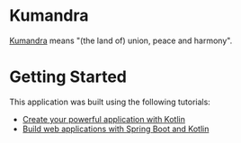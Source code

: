 # Kumandra
[Kumandra](https://disney.fandom.com/wiki/Kumandra) means "(the land of) union, peace and harmony".

# Getting Started
This application was built using the following tutorials:
* [Create your powerful application with Kotlin](https://kotlinlang.org/docs/getting-started.html#create-your-powerful-application-with-kotlin)
* [Build web applications with Spring Boot and Kotlin](https://spring.io/guides/tutorials/spring-boot-kotlin/)
